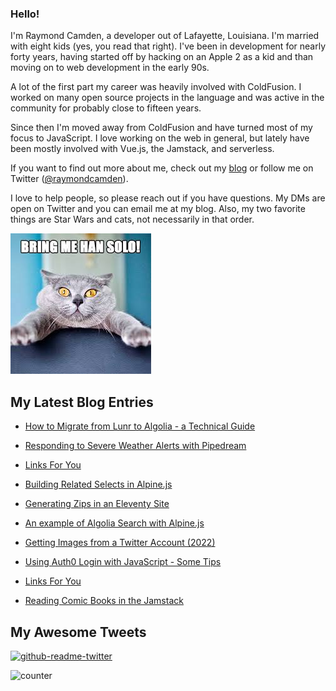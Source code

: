 ### Hello!

I'm Raymond Camden, a developer out of Lafayette, Louisiana. I'm married with eight kids (yes, you read that right). I've been in development for nearly forty years, having started off by hacking on an Apple 2 as a kid and than moving on to web development in the early 90s.

A lot of the first part my career was heavily involved with ColdFusion. I worked on many open source projects in the language and was active in the community for probably close to fifteen years. 

Since then I'm moved away from ColdFusion and have turned most of my focus to JavaScript. I love working on the web in general, but lately have been mostly involved with Vue.js, the Jamstack, and serverless. 

If you want to find out more about me, check out my [blog](https://www.raymondcamden.com) or follow me on Twitter ([@raymondcamden](https://twitter.com/raymondcamden)). 

I love to help people, so please reach out if you have questions. My DMs are open on Twitter and you can email me at my blog. Also, my two favorite things are Star Wars and cats, not necessarily in that order.

![Star Wars cat](https://raw.githubusercontent.com/cfjedimaster/cfjedimaster/master/cat.jpg)

<!-- RSS -->
## My Latest Blog Entries

* [How to Migrate from Lunr to Algolia - a Technical Guide](https://www.raymondcamden.com/2022/08/09/how-to-migrate-from-lunr-to-algolia-a-technical-guide)

* [Responding to Severe Weather Alerts with Pipedream](https://www.raymondcamden.com/2022/08/08/responding-to-severe-weather-alerts-with-pipedream)

* [Links For You](https://www.raymondcamden.com/2022/08/01/links-for-you)

* [Building Related Selects in Alpine.js](https://www.raymondcamden.com/2022/07/29/building-related-selects-in-alpinejs)

* [Generating Zips in an Eleventy Site](https://www.raymondcamden.com/2022/07/23/generating-zips-in-an-eleventy-site)

* [An example of Algolia Search with Alpine.js](https://www.raymondcamden.com/2022/07/19/an-example-of-algolia-search-with-alpinejs)

* [Getting Images from a Twitter Account (2022)](https://www.raymondcamden.com/2022/07/15/getting-images-from-a-twitter-account-2022)

* [Using Auth0 Login with JavaScript - Some Tips](https://www.raymondcamden.com/2022/07/11/using-auth0-login-with-javascript-some-tips)

* [Links For You](https://www.raymondcamden.com/2022/07/03/links-for-you)

* [Reading Comic Books in the Jamstack](https://www.raymondcamden.com/2022/07/01/reading-comic-books-in-the-jamstack)

<!-- ENDRSS -->

## My Awesome Tweets 

[![github-readme-twitter](https://github-readme-twitter.gazf.vercel.app/api?id=raymondcamden&layout=wide)](https://github.com/gazf/github-readme-twitter)

![counter](https://enzy20r2pibx5pb.m.pipedream.net)
